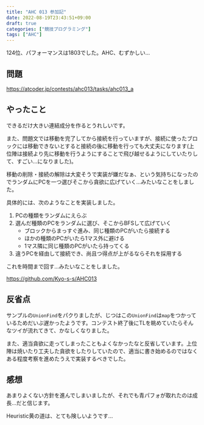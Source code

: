 ```yaml
---
title: "AHC 013 参加記"
date: 2022-08-19T23:43:51+09:00
draft: true
categories: ["競技プログラミング"]
tags: ["AHC"]
---
```




124位、パフォーマンスは1803でした。AHC、むずかしい...



## 問題

https://atcoder.jp/contests/ahc013/tasks/ahc013_a



## やったこと

できるだけ大きい連結成分を作るとうれしいです。

また、問題文では移動を完了してから接続を行っていますが、接続に使ったブロックには移動できないとすると接続の後に移動を行っても大丈夫になります(上位陣は接続より先に移動を行うようにすることで飛び越せるようにしていたりして、すごい...になりました)。



移動の削除・接続の解除は大変そうで実装が嫌だなぁ、という気持ちになったのでランダムにPCを一つ選びそこから貪欲に広げていく...みたいなことをしました。



具体的には、次のようなことを実装しました。

1. PCの種類をランダムにえらぶ
2. 選んだ種類のPCをランダムに選び、そこからBFSして広げていく
   - ブロックからまっすぐ進み、同じ種類のPCがいたら接続する
   - ほかの種類のPCがいたら1マス外に避ける
   - 1マス隣に同じ種類のPCがいたら持ってくる
3. 違うPCを経由して接続でき、尚且つ得点が上がるならそれを採用する



これを時間まで回す...みたいなことをしました。

https://github.com/Kyo-s-s/AHC013



## 反省点

サンプルの`UnionFind`をパクりましたが、じつはこの`UnionFind`は`map`をつかっているためだいぶ遅かったようです。コンテスト終了後にTLを眺めていたらそんなツイが流れてきて、かなしくなりました。

また、適当貪欲に走ってしまったこともよくなかったなと反省しています。上位陣は焼いたり工夫した貪欲をしたりしていたので、適当に書き始めるのではなくある程度考察を進めたうえで実装するべきでした。



## 感想

あまりよくない方針を進んでしまいましたが、それでも青パフォが取れたのは成長...だと信じます。

Heuristic黄の道は、とても険しいようです...